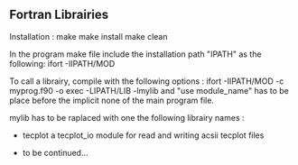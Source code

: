 Fortran Librairies
------------------

Installation :
make
make install
make clean

In the program make file include the installation path "IPATH" as the following:
ifort -IIPATH/MOD

To call a librairy, compile with the following options :
ifort -IIPATH/MOD -c myprog.f90 -o exec -LIPATH/LIB -lmylib
and "use module_name" has to be place before the implicit none of the main
program file.

mylib has to be raplaced with one the following librairy names :
- tecplot
  a tecplot_io module for read and writing acsii tecplot files

- to be continued...